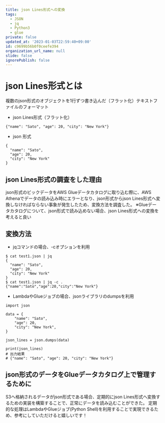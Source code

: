 ```yaml
---
title: json Lines形式への変換
tags:
  - JSON
  - jq
  - Python3
  - glue
private: false
updated_at: '2023-01-03T22:59:40+09:00'
id: c9699b56b0f0ceefe394
organization_url_name: null
slide: false
ignorePublish: false
---
```

# json Lines形式とは
複数のjson形式のオブジェクトを1行ずつ書き込んだ（フラット化）テキストファイルのフォーマット

- json Lines形式（フラット化）
```
{"name": "Sato", "age": 20, "city": "New York"}
```

- json 形式
```
{
  "name": "Sato", 
  "age": 20, 
  "city": "New York"
}
```

## json Lines形式の調査をした理由

json形式のビックデータをAWS Glueデータカタログに取り込む際に、AWS Athenaでデータの読み込み時にエラーとなり、json形式からjson Lines形式へ変換しなければならない事象が発生したため、変換方法を調査した。
※Glueデータカタログについて、json形式で読み込めない場合、json Lines形式への変換を考えると良い

## 変換方法

- jqコマンドの場合、-cオプションを利用
```
$ cat test1.json | jq
{
  "name": "Sato",
  "age": 20,
  "city": "New York"
}
$ cat test1.json | jq -c .
{"name":"Sato","age":20,"city":"New York"}
```

- LambdaやGlueジョブの場合、jsonライブラリのdumpsを利用
```
import json

data = {
    "name": "Sato",
    "age": 20,
    "city": "New York",
}

json_lines = json.dumps(data)

print(json_lines)
# 出力結果
# {"name": "Sato", "age": 20, "city": "New York"}
```

## json形式のデータをGlueデータカタログ上で管理するために
S3へ格納されるデータがjson形式である場合、定期的にjson Lines形式へ変換するための実装を構築することで、正常にデータを読み込むことができた。
定期的な処理はLambdaやGlueジョブ(Python Shell)を利用することで実現できるため、参考にしていただけると嬉しいです！
